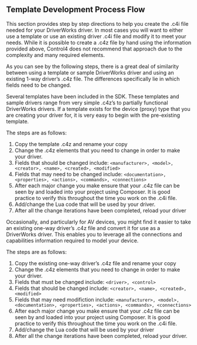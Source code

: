 ## Template Development Process Flow

This section provides step by step directions to help you create the .c4i file needed for your DriverWorks driver.  In most cases you will want to either use a template or use an existing driver .c4i file and modify it to meet your needs.  While it is possible to create a .c4z file by hand using the information provided above, Control4 does not recommend that approach due to the complexity and many required elements.

As you can see by the following steps, there is a great deal of similarity between using a template or sample DriverWorks driver and using an existing 1-way driver’s .c4z file.  The differences specifically lie in which fields need to be changed.

Several templates have been included in the SDK.  These templates and sample drivers range from very simple .c4z’s to partially functional DriverWorks drivers.  If a template exists for the device (proxy) type that you are creating your driver for, it is very easy to begin with the pre-existing template.

The steps are as follows:

1. Copy the template .c4z and rename your copy
2. Change the .c4z elements that you need to change in order to make your driver.
3. Fields that should be changed include: `<manufacturer>, <model>, <creator>, <name>, <created>, <modified>`
4. Fields that may need to be changed include: `<documentation>, <properties>, <actions>, <commands>, <connections>`
5. After each major change you make ensure that your .c4z file can be seen by and loaded into your project using Composer. It is good practice to verify this throughout the time you work on the .c4i file.
6. Add/change the Lua code that will be used by your driver.
7. After all the change iterations have been completed, reload your driver 


Occasionally, and particularly for AV devices, you might find it easier to take an existing one-way driver’s .c4z file and convert it for use as a DriverWorks driver.  This enables you to leverage all the connections and capabilities information required to model your device.

The steps are as follows:

1. Copy the existing one-way driver’s .c4z file and rename your copy
2. Change the .c4z elements that you need to change in order to make your driver.
3. Fields that must be changed include: `<driver>, <control>`
4. Fields that should be changed include: `<creator>, <name>, <created>, <modified>`
5. Fields that may need modifiction include: `<manufacturer>, <model>, <documentation>, <properties>, <actions>, <commands>, <connections>`
6. After each major change you make ensure that your .c4z file can be seen by and loaded into your project using Composer. It is good practice to verify this throughout the time you work on the .c4i file.
7. Add/change the Lua code that will be used by your driver
8. After all the change iterations have been completed, reload your driver.